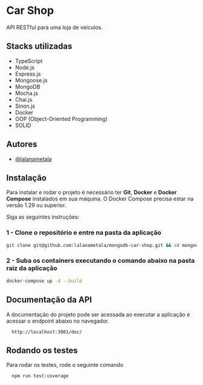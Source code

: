 
# Car Shop

API RESTful para uma loja de veículos. 

## Stacks utilizadas

* TypeScript
* Node.js
* Express.js
* Mongoose.js
* MongoDB
* Mocha.js
* Chai.js
* Sinon.js
* Docker
* OOP (Object-Oriented Programming)
* SOLID


## Autores

- [@lalanametala](https://www.github.com/lalanametala)


## Instalação

Para instalar e rodar o projeto é necessário ter **Git**, **Docker** e **Docker Compose** instalados em sua máquina. O Docker Compose precisa estar na versão 1.29 ou superior.

Siga as seguintes instruções:

### 1 - Clone o repositório e entre na pasta da aplicação
```sh
git clone git@github.com:lalanametala/mongodb-car-shop.git && cd mongodb-car-shop
```

### 2 - Suba os containers executando o comando abaixo na pasta raiz da aplicação
```sh
docker-compose up -d --build
```


    
## Documentação da API

A documentação do projeto pode ser acessada ao executar a aplicação e acessar o endpoint abaixo no navegador.

```http
  http://localhost:3001/doc/
```



## Rodando os testes

Para rodar os testes, rode o seguinte comando

```bash
  npm run test:coverage
```

